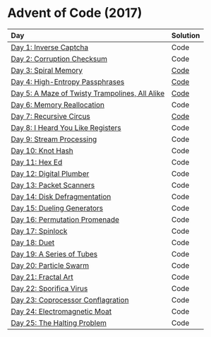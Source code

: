 # Advent of Code (2017)

|                      Day                      |         Solution       |
| :-------------------------------------------- | :--------------------- |
| [Day 1: Inverse Captcha](https://adventofcode.com/2017/day/1) | Code |
| [Day 2: Corruption Checksum](https://adventofcode.com/2017/day/2) | Code |
| [Day 3: Spiral Memory](https://adventofcode.com/2017/day/3) | [Code](day03/day03.py) |
| [Day 4: High-Entropy Passphrases](https://adventofcode.com/2017/day/4) | [Code](day04/day04.py) |
| [Day 5: A Maze of Twisty Trampolines, All Alike](https://adventofcode.com/2017/day/5) | [Code](day05/day05.py) |
| [Day 6: Memory Reallocation](https://adventofcode.com/2017/day/6) | Code |
| [Day 7: Recursive Circus](https://adventofcode.com/2017/day/7) | [Code](day07/day07.py) |
| [Day 8: I Heard You Like Registers](https://adventofcode.com/2017/day/8) | Code |
| [Day 9: Stream Processing](https://adventofcode.com/2017/day/9) | Code |
| [Day 10: Knot Hash](https://adventofcode.com/2017/day/10) | Code |
| [Day 11: Hex Ed](https://adventofcode.com/2017/day/11) | Code |
| [Day 12: Digital Plumber](https://adventofcode.com/2017/day/12) | Code |
| [Day 13: Packet Scanners](https://adventofcode.com/2017/day/13) | Code |
| [Day 14: Disk Defragmentation](https://adventofcode.com/2017/day/14) | Code |
| [Day 15: Dueling Generators](https://adventofcode.com/2017/day/15) | Code |
| [Day 16: Permutation Promenade](https://adventofcode.com/2017/day/16) | Code |
| [Day 17: Spinlock](https://adventofcode.com/2017/day/17) | Code |
| [Day 18: Duet](https://adventofcode.com/2017/day/18) | Code |
| [Day 19: A Series of Tubes](https://adventofcode.com/2017/day/19) | Code |
| [Day 20: Particle Swarm](https://adventofcode.com/2017/day/20) | Code |
| [Day 21: Fractal Art](https://adventofcode.com/2017/day/21) | Code |
| [Day 22: Sporifica Virus](https://adventofcode.com/2017/day/22) | Code |
| [Day 23: Coprocessor Conflagration](https://adventofcode.com/2017/day/23) | Code |
| [Day 24: Electromagnetic Moat](https://adventofcode.com/2017/day/24) | Code |
| [Day 25: The Halting Problem](https://adventofcode.com/2017/day/25) | Code |
